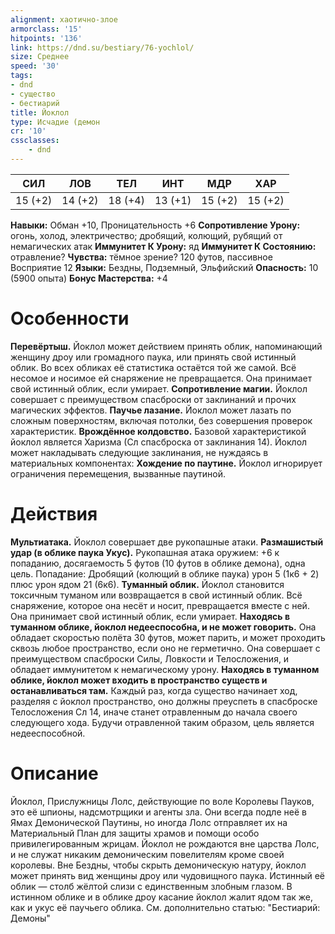 ```yaml
---
alignment: хаотично-злое
armorclass: '15'
hitpoints: '136'
link: https://dnd.su/bestiary/76-yochlol/
size: Среднее
speed: '30'
tags:
- dnd
- существо
- бестиарий
title: Йоклол
type: Исчадие (демон
cr: '10'
cssclasses:
    - dnd
---
```



| СИЛ | ЛОВ | ТЕЛ | ИНТ | МДР | ХАР |
|---|---|---|---|---|---|
| 15 (+2) | 14 (+2) | 18 (+4) | 13 (+1) | 15 (+2) | 15 (+2) |
**Навыки:** Обман +10, Проницательность +6
**Сопротивление Урону:** огонь, холод, электричество; дробящий, колющий, рубящий от немагических атак
**Иммунитет К Урону:** яд
**Иммунитет К Состоянию:** отравление?
**Чувства:** тёмное зрение? 120 футов, пассивное Восприятие 12
**Языки:** Бездны, Подземный, Эльфийский
**Опасность:** 10 (5900 опыта)
**Бонус Мастерства:** +4


# Особенности
**Перевёртыш.** Йоклол может действием принять облик, напоминающий женщину дроу или громадного паука, или принять свой истинный облик. Во всех обликах её статистика остаётся той же самой. Всё несомое и носимое ей снаряжение не превращается. Она принимает свой истинный облик, если умирает.
**Сопротивление магии.** Йоклол совершает с преимуществом спасброски от заклинаний и прочих магических эффектов.
**Паучье лазание.** Йоклол может лазать по сложным поверхностям, включая потолки, без совершения проверок характеристик.
**Врождённое колдовство.** Базовой характеристикой йоклол является Харизма (Сл спасброска от заклинания 14). Йоклол может накладывать следующие заклинания, не нуждаясь в материальных компонентах:
**Хождение по паутине.** Йоклол игнорирует ограничения перемещения, вызванные паутиной.


# Действия
**Мультиатака.** Йоклол совершает две рукопашные атаки.
**Размашистый удар (в облике паука Укус).** Рукопашная атака оружием: +6 к попаданию, досягаемость 5 футов (10 футов в облике демона), одна цель. Попадание: Дробящий (колющий в облике паука) урон 5 (1к6 + 2) плюс урон ядом 21 (6к6).
**Туманный облик.** Йоклол становится токсичным туманом или возвращается в свой истинный облик. Всё снаряжение, которое она несёт и носит, превращается вместе с ней. Она принимает свой истинный облик, если умирает.
**Находясь в туманном облике, йоклол недееспособна, и не может говорить.** Она обладает скоростью полёта 30 футов, может парить, и может проходить сквозь любое пространство, если оно не герметично. Она совершает с преимуществом спасброски Силы, Ловкости и Телосложения, и обладает иммунитетом к немагическому урону.
**Находясь в туманном облике, йоклол может входить в пространство существ и останавливаться там.** Каждый раз, когда существо начинает ход, разделяя с йоклол пространство, оно должны преуспеть в спасброске Телосложения Сл 14, иначе станет отравленным до начала своего следующего хода. Будучи отравленной таким образом, цель является недееспособной.


# Описание
Йоклол, Прислужницы Лолс, действующие по воле Королевы Пауков, это её шпионы, надсмотрщики и агенты зла. Они всегда подле неё в Ямах Демонической Паутины, но иногда Лолс отправляет их на Материальный План для защиты храмов и помощи особо привилегированным жрицам. Йоклол не рождаются вне царства Лолс, и не служат никаким демоническим повелителям кроме своей королевы. Вне Бездны, чтобы скрыть демоническую натуру, йоклол может принять вид женщины дроу или чудовищного паука. Истинный её облик — столб жёлтой слизи с единственным злобным глазом. В истинном облике и в облике дроу касание йоклол жалит ядом так же, как и укус её паучьего облика. См. дополнительно статью: "Бестиарий: Демоны"